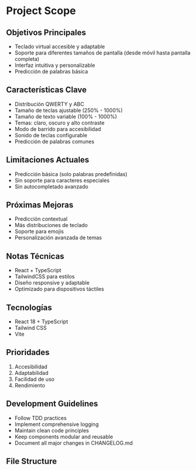 # Project Scope

## Objetivos Principales

- Teclado virtual accesible y adaptable
- Soporte para diferentes tamaños de pantalla (desde móvil hasta pantalla completa)
- Interfaz intuitiva y personalizable
- Predicción de palabras básica

## Características Clave

- Distribución QWERTY y ABC
- Tamaño de teclas ajustable (250% - 1000%)
- Tamaño de texto variable (100% - 1000%)
- Temas: claro, oscuro y alto contraste
- Modo de barrido para accesibilidad
- Sonido de teclas configurable
- Predicción de palabras comunes

## Limitaciones Actuales

- Predicción básica (solo palabras predefinidas)
- Sin soporte para caracteres especiales
- Sin autocompletado avanzado

## Próximas Mejoras

- Predicción contextual
- Más distribuciones de teclado
- Soporte para emojis
- Personalización avanzada de temas

## Notas Técnicas

- React + TypeScript
- TailwindCSS para estilos
- Diseño responsive y adaptable
- Optimizado para dispositivos táctiles

## Tecnologías

- React 18 + TypeScript
- Tailwind CSS
- Vite

## Prioridades

1. Accesibilidad
2. Adaptabilidad
3. Facilidad de uso
4. Rendimiento

## Development Guidelines

- Follow TDD practices
- Implement comprehensive logging
- Maintain clean code principles
- Keep components modular and reusable
- Document all major changes in CHANGELOG.md

## File Structure
